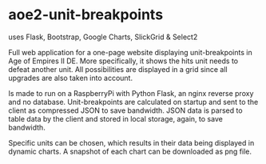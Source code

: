 # aoe2-unit-breakpoints
uses Flask, Bootstrap, Google Charts, SlickGrid & Select2

Full web application for a one-page website displaying unit-breakpoints in Age of Empires II DE.
More specifically, it shows the hits unit needs to defeat another unit. All possibilities are displayed in a grid since all upgrades are also taken into account.

Is made to run on a RaspberryPi with Python Flask, an nginx reverse proxy and no database. Unit-breakpoints are calculated on startup and sent to the client as compressed JSON to save bandwidth. JSON data is parsed to table data by the client and stored in local storage, again, to save bandwidth.

Specific units can be chosen, which results in their data being displayed in dynamic charts. A snapshot of each chart can be downloaded as png file.
